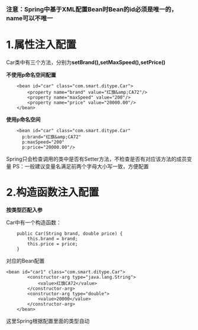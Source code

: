 ### 注意：Spring中基于XML配置Bean时Bean的id必须是唯一的，name可以不唯一
# 1.属性注入配置
Car类中有三个方法，分别为**setBrand(),setMaxSpeed(),setPrice()**

**不使用p命名空间配置**
```
	<bean id="car" class="com.smart.ditype.Car">
		<property name="brand" value="红旗&amp;CA72"/>
		<property name="maxSpeed" value="200"/>
		<property name="price" value="20000.00"/>
	</bean>
```
**使用p命名空间**
```
    <bean id="car" class="com.smart.ditype.Car"
      p:brand="红旗&amp;CA72"
      p:maxSpeed="200"
      p:price="20000.00"/>
```
Spring只会检查调用的类中是否有Setter方法，不检查是否有对应该方法的成员变量
PS：一般建议变量名满足前两个字母大小写一致，方便配置
# 2.构造函数注入配置
**按类型匹配入参**

Car中有一个构造函数：
```
	public Car(String brand, double price) {
		this.brand = brand;
		this.price = price;
	}	

```
对应的Bean配置
```
<bean id="car1" class="com.smart.ditype.Car">
		<constructor-arg type="java.lang.String">
			<value>红旗CA72</value>
		</constructor-arg>
		<constructor-arg type="double">
			<value>20000</value>
		</constructor-arg>
	</bean>
```
这里Spring根据配置里面的类型自动